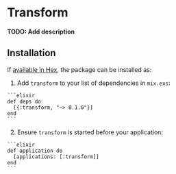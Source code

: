 # Transform

**TODO: Add description**

## Installation

If [available in Hex](https://hex.pm/docs/publish), the package can be installed as:

  1. Add `transform` to your list of dependencies in `mix.exs`:

    ```elixir
    def deps do
      [{:transform, "~> 0.1.0"}]
    end
    ```

  2. Ensure `transform` is started before your application:

    ```elixir
    def application do
      [applications: [:transform]]
    end
    ```

